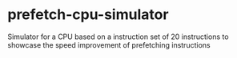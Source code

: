 # prefetch-cpu-simulator
Simulator for a CPU based on a instruction set of 20 instructions to showcase the speed improvement of prefetching instructions

